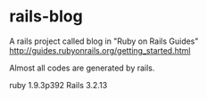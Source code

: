 rails-blog
==========

A rails project called blog in "Ruby on Rails Guides"
http://guides.rubyonrails.org/getting_started.html

Almost all codes are generated by rails.

ruby 1.9.3p392
Rails 3.2.13
